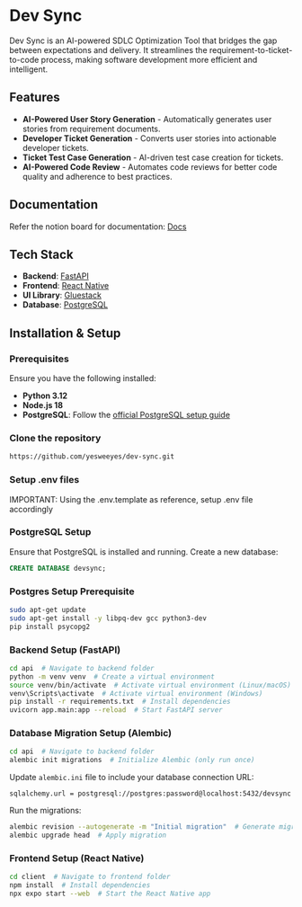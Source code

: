 # Dev Sync

Dev Sync is an AI-powered SDLC Optimization Tool that bridges the gap between expectations and delivery. It streamlines the requirement-to-ticket-to-code process, making software development more efficient and intelligent.

## Features

- **AI-Powered User Story Generation** - Automatically generates user stories from requirement documents.
- **Developer Ticket Generation** - Converts user stories into actionable developer tickets.
- **Ticket Test Case Generation** - AI-driven test case creation for tickets.
- **AI-Powered Code Review** - Automates code reviews for better code quality and adherence to best practices.

## Documentation

Refer the notion board for documentation: [Docs](https://www.notion.so/yesweeyes/Dev-Sync-Documentation-1ce12c3598cd80b6a68ac447989bf648?pvs=4)

## Tech Stack

- **Backend**: [FastAPI](https://fastapi.tiangolo.com/)
- **Frontend**: [React Native](https://reactnative.dev/)
- **UI Library**: [Gluestack](https://gluestack.io/)
- **Database**: [PostgreSQL](https://www.postgresql.org/download/)

## Installation & Setup

### Prerequisites

Ensure you have the following installed:

- **Python 3.12**
- **Node.js 18**
- **PostgreSQL**: Follow the [official PostgreSQL setup guide](https://www.postgresql.org/download/)

### Clone the repository

```bash
https://github.com/yesweeyes/dev-sync.git
```

### Setup .env files

IMPORTANT: Using the .env.template as reference, setup .env file accordingly

### PostgreSQL Setup

Ensure that PostgreSQL is installed and running. Create a new database:

```sql
CREATE DATABASE devsync;
```

### Postgres Setup Prerequisite

```bash
sudo apt-get update
sudo apt-get install -y libpq-dev gcc python3-dev
pip install psycopg2
```

### Backend Setup (FastAPI)

```bash
cd api  # Navigate to backend folder
python -m venv venv  # Create a virtual environment
source venv/bin/activate  # Activate virtual environment (Linux/macOS)
venv\Scripts\activate  # Activate virtual environment (Windows)
pip install -r requirements.txt  # Install dependencies
uvicorn app.main:app --reload  # Start FastAPI server
```

### Database Migration Setup (Alembic)

```bash
cd api  # Navigate to backend folder
alembic init migrations  # Initialize Alembic (only run once)
```

Update `alembic.ini` file to include your database connection URL:

```
sqlalchemy.url = postgresql://postgres:password@localhost:5432/devsync
```

Run the migrations:

```bash
alembic revision --autogenerate -m "Initial migration"  # Generate migration
alembic upgrade head  # Apply migration
```

### Frontend Setup (React Native)

```bash
cd client  # Navigate to frontend folder
npm install  # Install dependencies
npx expo start --web  # Start the React Native app
```
